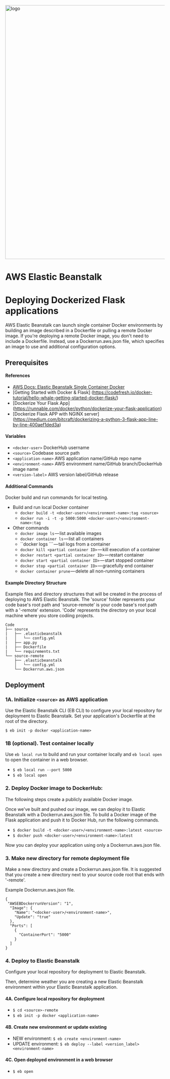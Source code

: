<p align="left">
    <img src="https://github.com/Radu-Raicea/Dockerized-Flask/blob/master/dockerized_logo.png?raw=true" alt="logo" width="800px">
</p>

# AWS Elastic Beanstalk
# Deploying Dockerized Flask applications
AWS Elastic Beanstalk can launch single container Docker environments by building an image described in a Dockerfile or pulling a remote Docker image. If you're deploying a remote Docker image, you don't need to include a Dockerfile. Instead, use a Dockerrun.aws.json file, which specifies an image to use and additional configuration options.

## Prerequisites
#### References
 - [AWS Docs: Elastic Beanstalk Single Container Docker](https://docs.aws.amazon.com/elasticbeanstalk/latest/dg/single-container-docker.html#single-container-docker.setup)
 - [Getting Started with Docker & Flask] (https://codefresh.io/docker-tutorial/hello-whale-getting-started-docker-flask/)
 - [Dockerize Your Flask App] (https://runnable.com/docker/python/dockerize-your-flask-application)
 - [Dockerize Flask APP with NGINX server] (https://medium.com/bitcraft/dockerizing-a-python-3-flask-app-line-by-line-400aef1ded3a)

#### Variables
 - ```<docker-user>``` DockerHub username
 - ```<source>``` Codebase source path
 - ```<application-name>``` AWS application name/GitHub repo name
 - ```<environment-name>``` AWS environment name/GitHub branch/DockerHub image name
 - ```<version-label>``` AWS version label/GitHub release

 
#### Additional Commands
Docker build and run commands for local testing.

 - Build and run local Docker container
	 - ```docker build -t <docker-user>/<environment-name>:tag <source>```
	 - ```docker run -i -t -p 5000:5000 <docker-user>/<environment-name>:tag```
 - Other commands
	 - ```docker image ls``` — list available images
	 - ```docker container ls``` — list all containers
	 - ``docker logs <partial container ID>``` — tail logs from a container
	 - ```docker kill <partial container ID>``` — kill execution of a container
	 - ```docker restart <partial container ID>``` — restart container
	 - ```docker start <partial container ID>``` — start stopped container
	 - ```docker stop <partial container ID>``` — gracefully end container
	 - ```docker container prune``` — delete all non-running containers


 
#### Example Directory Structure
Example files and directory structures that will be created in the process of deploying to AWS Elastic Beanstalk.  The 'source' folder represents your code base's root path and 'source-remote' is your code base's root path with a '-remote' extension.  'Code' represents the directory on your local machine where you store codiing projects.

```
Code
├── source
|	├── .elasticbeanstalk
|	│   └── config.yml
|	├── app.py
|	├── Dockerfile
|	└── requirements.txt
└── source-remote
	├── .elasticbeanstalk
	│   └── config.yml
	└── Dockerrun.aws.json
```    
 
 
## Deployment
### 1A. Initialize ```<source>``` as AWS application
Use the Elastic Beanstalk CLI (EB CLI) to configure your local repository for deployment to Elastic Beanstalk. Set your application's Dockerfile at the root of the directory.

```$ eb init -p docker <application-name>```


### 1B (optional). Test container locally
Use ```eb local run``` to build and run your container locally and ```eb local open``` to open the container in a web browser.

 - ```$ eb local run --port 5000```
 - ```$ eb local open```


### 2. Deploy Docker image to DockerHub:
The following steps create a publicly available Docker image.

Once we've built and pushed our image, we can deploy it to Elastic Beanstalk with a Dockerrun.aws.json file. To build a Docker image of the Flask application and push it to Docker Hub, run the following commands.

 - ```$ docker build -t <docker-user>/<environment-name>:latest <source>```
 - ```$ docker push <docker-user>/<environment-name>:latest```

Now you can deploy your application using only a Dockerrun.aws.json file.


### 3. Make new directory for remote deployment file
Make a new directory and create a Dockerrun.aws.json file.  It is suggested that you create a new directory next to your source code root that ends with '-remote'.

Example Dockerrun.aws.json file.

```
{
 "AWSEBDockerrunVersion": "1",
  "Image": {
    "Name": "<docker-user>/<environment-name>",
    "Update": "true"
  },
  "Ports": [
    {
      "ContainerPort": "5000"
    }
  ]
}
```

### 4. Deploy to Elastic Beanstalk
Configure your local repository for deployment to Elastic Beanstalk.

Then, determine weather you are creating a new Elastic Beanstalk environment within your Elastic Beanstalk application.

#### 4A. Configure local repository for deployment
 - ```$ cd <source>-remote```
 - ```$ eb init -p docker <application-name>```

#### 4B. Create new environment or update existing
 - NEW environment: ```$ eb create <environment-name>```
 - UPDATE environment: ```$ eb deploy --label <version_label> <environment-name>```

 
#### 4C. Open deployed environment in a web browser
 - ```$ eb open```